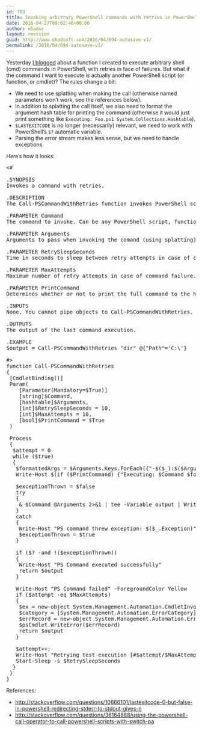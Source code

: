 ```yaml
---
id: 703
title: Invoking arbitrary PowerShell commands with retries in PowerShell
date: 2016-04-27T09:02:46+00:00
author: ohadsc
layout: revision
guid: http://www.ohadsoft.com/2016/04/694-autosave-v1/
permalink: /2016/04/694-autosave-v1/
---
```

Yesterday <a href="https://www.ohadsoft.com/2016/04/invoking-arbitrary-shell-cmd-commands-in-powershell/" target="_blank">I blogged</a> about a function I created to execute arbitrary shell (cmd) commands in PowerShell, with retries in face of failures. But what if the command I want to execute is actually another PowerShell script (or function, or cmdlet)? The rules change a bit:

  * We need to use splatting when making the call (otherwise named parameters won&#8217;t work, see the references below).
  * In addition to splatting the call itself, we also need to format the argument hash table for printing the command (otherwise it would just print something like `Executing: Foo.ps1 System.Collections.Hashtable`).
  * `$LASTEXITCODE` is no longer (necessarily) relevant, we need to work with PowerShell&#8217;s `$?` automatic variable.
  * Parsing the error stream makes less sense, but we need to handle exceptions.

Here&#8217;s how it looks:

<pre class="brush: powershell; title: ; notranslate" title="">&lt;#

.SYNOPSIS
Invokes a command with retries.

.DESCRIPTION
The Call-PSCommandWithRetries function invokes PowerShell scripts, functions, or Cmdlets using the provided parameters, with optional retries in configurable intervals upon failures.

.PARAMETER Command 
The command to invoke. Can be any PowerShell script, function, or Cmdlet.

.PARAMETER Arguments
Arguments to pass when invoking the comand (using splatting). 

.PARAMETER RetrySleepSeconds
Time in seconds to sleep between retry attempts in case of command failure.

.PARAMETER MaxAttempts
Maximum number of retry attempts in case of command failure.

.PARAMETER PrintCommand
Determines whether or not to print the full command to the host before execution.

.INPUTS 
None. You cannot pipe objects to Call-PSCommandWithRetries.

.OUTPUTS
The output of the last command execution.

.EXAMPLE
$output = Call-PSCommandWithRetries &quot;dir&quot; @{&quot;Path&quot;='C:\'}

#&gt;
function Call-PSCommandWithRetries
{
 [CmdletBinding()]
 Param( 
    [Parameter(Mandatory=$True)]
    [string]$Command,
    [hashtable]$Arguments,
    [int]$RetrySleepSeconds = 10,
    [int]$MaxAttempts = 10,
    [bool]$PrintCommand = $True
 )

 Process
 {
  $attempt = 0
  while ($true)
  {
   $formattedArgs = $Arguments.Keys.ForEach({&quot;-$($_):$($Arguments.$_)&quot;}) -join ' '
   Write-Host $(if ($PrintCommand) {&quot;Executing: $Command $formattedArgs&quot;} else {&quot;Executing PS command...&quot;}) 
  
   $exceptionThrown = $false
   try
   {
    &amp; $Command @Arguments 2&gt;&amp;1 | tee -Variable output | Write-Host
   }
   catch
   {
    Write-Host &quot;PS command threw exception: $($_.Exception)&quot; -ForegroundColor Yellow
    $exceptionThrown = $true
   }
  
   if ($? -and !($exceptionThrown))
   {
    Write-Host &quot;PS Command executed successfully&quot;
    return $output
   }
  
   Write-Host &quot;PS Command failed&quot; -ForegroundColor Yellow
   if ($attempt -eq $MaxAttempts)
   {
    $ex = new-object System.Management.Automation.CmdletInvocationException &quot;All retry attempts exhausted&quot;
    $category = [System.Management.Automation.ErrorCategory]::LimitsExceeded
    $errRecord = new-object System.Management.Automation.ErrorRecord $ex, &quot;CommandFailed&quot;, $category, $Path
    $psCmdlet.WriteError($errRecord)
    return $output
   }
    
   $attempt++;
   Write-Host &quot;Retrying test execution [#$attempt/$MaxAttempts] in $RetrySleepSeconds seconds...&quot;
   Start-Sleep -s $RetrySleepSeconds
  }
 }
}
</pre>

References:

  * <a href="http://stackoverflow.com/questions/10666101/lastexitcode-0-but-false-in-powershell-redirecting-stderr-to-stdout-gives-n" target="_blank">http://stackoverflow.com/questions/10666101/lastexitcode-0-but-false-in-powershell-redirecting-stderr-to-stdout-gives-n</a>
  * <a href="http://stackoverflow.com/questions/36164888/using-the-powershell-call-operator-to-call-powershell-scripts-with-switch-pa" target="_blank">http://stackoverflow.com/questions/36164888/using-the-powershell-call-operator-to-call-powershell-scripts-with-switch-pa</a>